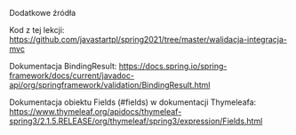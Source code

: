 Dodatkowe źródła

Kod z tej lekcji: https://github.com/javastartpl/spring2021/tree/master/walidacja-integracja-mvc

Dokumentacja BindingResult: https://docs.spring.io/spring-framework/docs/current/javadoc-api/org/springframework/validation/BindingResult.html

Dokumentacja obiektu Fields (#fields) w dokumentacji Thymeleafa: https://www.thymeleaf.org/apidocs/thymeleaf-spring3/2.1.5.RELEASE/org/thymeleaf/spring3/expression/Fields.html
